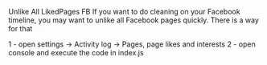 Unlike All LikedPages FB
If you want to do cleaning on your Facebook timeline, you may want to unlike all Facebook pages quickly. There is a way for that 

1 - open settings -> Activity log -> Pages, page likes and interests
2 - open console and execute the code in index.js
